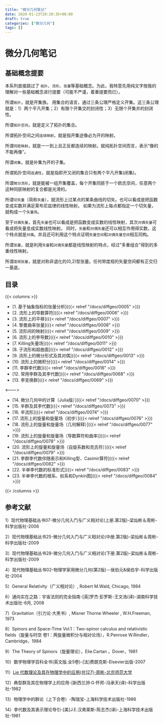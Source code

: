 ```yaml
---
title: "微分几何笔记"
date: 2020-01-23T20:20:35+08:00
draft: true
categories: ["微分几何"]
tags: []
---
```


# 微分几何笔记


## 基础概念提要

本系列直接跳过了 `拓扑`、`流形`、`张量`等基础概念。为此，我特意先用纯文字按我的理解对一些基础概念进行提要（可能不严谨，着重提要而已）。

所谓`拓扑`，就是开集族。 用集合的语言，通过三条公理严格定义开集。这三条公理就是：1）两个平凡开集；2）有限个开集交的封闭性；3）无限个开集并的封闭性。

所谓`拓扑空间`，就是定义了拓扑的集合。

所谓拓扑空间之间`连续映射`，就是指开集逆像必为开的映射。

<!--more-->

所谓`同胚映射`，就是一一到上且正反都连续的映射。就纯拓扑空间而言，表示“像的不能再像”。

所谓`闭集`，就是补集为开的子集。

所谓拓扑空间`连通性`，就是指即开又闭的集合只有两个平凡开集(闭集)。

所谓`微分流形`，就是能被一组开集覆盖，每个开集同胚于一个欧氏空间，任意两个这种同胚映射的复合都是光滑的。 

所谓`切矢量`（简称`矢量`），就流形上过某点的某条曲线的切矢。也可以看成是把函数变成实数并满足莱布尼兹律的线性映射。 如果为流形上每点都指定一个切矢量，就构成一个`矢量场`。

至于`对偶矢量`，首先`矢量`也可以看成是把函数变成实数的线性映射，其次`对偶矢量`可看成把矢量变成实数线性映射。  同时，`矢量`和`对偶矢量`还可以相互作用得实数，这个特点就是`对偶`。并且还可利用这个特点证明`矢量空间`和`对偶矢量空间`相互同构。

所谓`张量`，就是利用`矢量`和`对偶矢量`都是线性映射的特点，经过"多重组合"得到的多重线性映射。

所谓`度规张量`，就是对称非退化的(0,2)型张量。任何带度规的矢量空间都有正交归一基底。

## 目录

{{< columns >}}

- [1. 基于抽象指标的张量分析]({{< relref "/docs/diffgeo/0005" >}})  
- [2. 流形上的导数算符]({{< relref "/docs/diffgeo/0006" >}}) 
- [3. 流形上的平移]({{< relref "/docs/diffgeo/0007" >}})    
- [4. 黎曼曲率张量]({{< relref "/docs/diffgeo/0008" >}})  
- [5. 流形间的映射]({{< relref "/docs/diffgeo/0009" >}})  
- [6. 流形上的李导数]({{< relref "/docs/diffgeo/0010" >}})  
- [7. Killing矢量场]({{< relref "/docs/diffgeo/0011" >}})  
- [8. 子流形和超曲面]({{< relref "/docs/diffgeo/0012" >}})
- [9. 流形上的微分形式及其对偶]({{< relref "/docs/diffgeo/0013" >}})
- [10. 流形上的微积分]({{< relref "/docs/diffgeo/0014" >}}) 
- [11. 李群李代数]({{< relref "/docs/diffgeo/0016" >}})
- [12. 常用李群及其李代数]({{< relref "/docs/diffgeo/0068" >}})
- [13. 李变换群]({{< relref "/docs/diffgeo/0069" >}})

<--->
 
- [14. 微分几何中的计算（Julia版）]({{< relref "/docs/diffgeo/0070" >}}) 
- [15. 辛群及其李代数]({{< relref "/docs/diffgeo/0073" >}}) 
- [16. 辛流形]({{< relref "/docs/diffgeo/0074" >}})
- [17. 流形上的旋量和旋量场（初步）]({{< relref "/docs/diffgeo/0076" >}})
- [18. 流形上的旋量和旋量场（几何解释）]({{< relref "/docs/diffgeo/0077" >}})
- [19. 流形上的旋量和旋量场（导数算符和曲率)]({{< relref "/docs/diffgeo/0078" >}})
- [20. 流形上的旋量和旋量场（自旋系数和克氏符）]({{< relref "/docs/diffgeo/0079" >}})
- [21. 李群李代数伴随表示和Killing型、Casimir算符]({{< relref "/docs/diffgeo/0082" >}})
- [22. 半单李代数的标准形式]({{< relref "/docs/diffgeo/0083" >}})
- [23. 半单李代数的根系、权系和Dynkin图]({{< relref "/docs/diffgeo/0084" >}})

{{< /columns >}}



## 参考文献

1）现代物理基础丛书07-微分几何入门与广义相对论(上册.第2版)-梁灿彬＆周彬-科学出版社-2006

2）现代物理基础丛书25-微分几何入门与广义相对论(中册.第2版)-梁灿彬＆周彬-科学出版社-2009

3）现代物理基础丛书28-微分几何入门与广义相对论(下册.第2版)-梁灿彬＆周彬-科学出版社-2009

4）现代物理基础丛书02-物理学家用微分几何(第2版)－侯伯元&侯伯宇-科学出版社-2004

5）General Relativity（广义相对论）, Robert M.Wald, Chicago, 1984

6）通向实在之路：宇宙法则的完全指南-[英]罗杰·彭罗斯-王文浩(译)-湖南科学技术出版社-6月, 2008

7）Gravitation（引力论·大黑书）, Misner Thorne Wheeler , W.H.Freeman, 1973

8）Spinors and Space-Time Vol.1：Two-spinor calculus and relativistic fields（旋量与时空 卷1：两旋量微积分与相对论场），R.Penrose W.Rindler，Cambridge，1984

9）The Theory of Spinors（旋量理论），Elie.Cartan ，Dover，1981

10）数学物理学百科全书(英文版.全5卷)-[法]费朗克斯-Elsevier出版-2007

11）[Lie 代数理论及其在物理学中的应用(共127)-周彬-北京师范大学](http://mooc.chaoxing.com/course/79317.html)

12）典型群及其在物理学上的应用-[新西兰]B·G·怀邦-冯承天(译)-科学出版社-1982

13）物理学中的群论（上下合卷）-陶瑞宝-上海科学技术出版社-1986

14）李代数及其表示理论导引-[美]J.E.汉弗莱斯-陈志杰(译)-上海科学技术出版社-1981